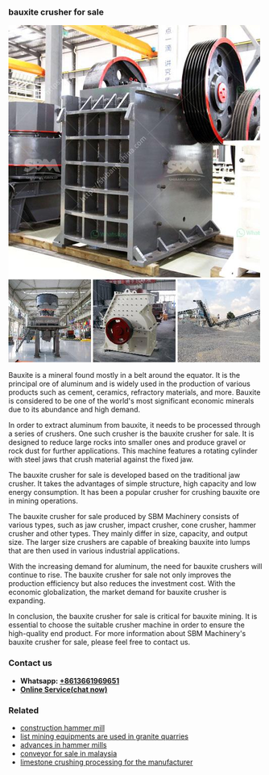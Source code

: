 <h3>bauxite crusher for sale</h3><img src='1702952926.jpg' alt=''><p>Bauxite is a mineral found mostly in a belt around the equator. It is the principal ore of aluminum and is widely used in the production of various products such as cement, ceramics, refractory materials, and more. Bauxite is considered to be one of the world's most significant economic minerals due to its abundance and high demand.</p><p>In order to extract aluminum from bauxite, it needs to be processed through a series of crushers. One such crusher is the bauxite crusher for sale. It is designed to reduce large rocks into smaller ones and produce gravel or rock dust for further applications. This machine features a rotating cylinder with steel jaws that crush material against the fixed jaw.</p><p>The bauxite crusher for sale is developed based on the traditional jaw crusher. It takes the advantages of simple structure, high capacity and low energy consumption. It has been a popular crusher for crushing bauxite ore in mining operations.</p><p>The bauxite crusher for sale produced by SBM Machinery consists of various types, such as jaw crusher, impact crusher, cone crusher, hammer crusher and other types. They mainly differ in size, capacity, and output size. The larger size crushers are capable of breaking bauxite into lumps that are then used in various industrial applications.</p><p>With the increasing demand for aluminum, the need for bauxite crushers will continue to rise. The bauxite crusher for sale not only improves the production efficiency but also reduces the investment cost. With the economic globalization, the market demand for bauxite crusher is expanding.</p><p>In conclusion, the bauxite crusher for sale is critical for bauxite mining. It is essential to choose the suitable crusher machine in order to ensure the high-quality end product. For more information about SBM Machinery's bauxite crusher for sale, please feel free to contact us.</p><h3>Contact us</h3><ul><li><strong>Whatsapp:&nbsp;<a href="https://wa.me/8613661969651">+8613661969651</a></strong></li><li><a href="https://swt.shibang-china.com/?git&amp;zhl&amp;bauxite crusher for sale"><strong>Online Service(chat now)</strong></a></li></ul><h3>Related</h3><ul><li><a href='construction hammer mill.md'>construction hammer mill</a></li><li><a href='list mining equipments are used in granite quarries.md'>list mining equipments are used in granite quarries</a></li><li><a href='advances in hammer mills.md'>advances in hammer mills</a></li><li><a href='conveyor for sale in malaysia.md'>conveyor for sale in malaysia</a></li><li><a href='limestone crushing processing for the manufacturer.md'>limestone crushing processing for the manufacturer</a></li></ul>